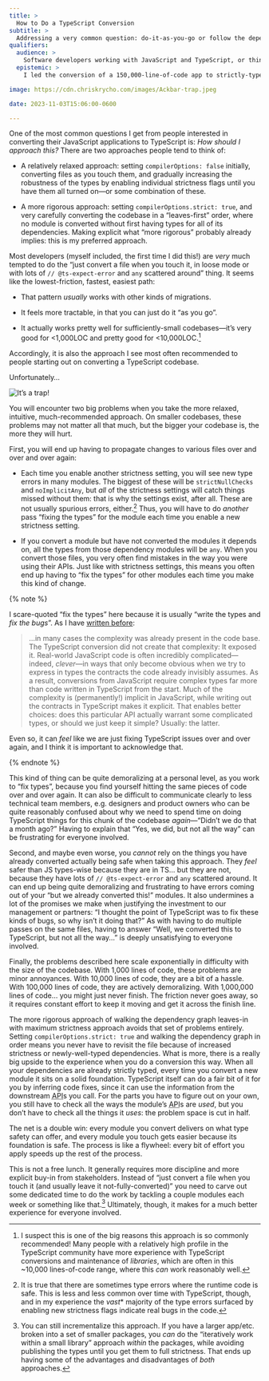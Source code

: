 ```yaml
---
title: >
  How to Do a TypeScript Conversion
subtitle: >
  Addressing a very common question: do-it-as-you-go or follow the dependency graph?
qualifiers:
  audience: >
    Software developers working with JavaScript and TypeScript, or thinking about and working with gradual type systems in other languages. In particularly: I am not arguing *for* TypeScript or Python `types` or Ruby’s Sorbet etc.; I am talking to people who are already interested in adopting them.
  epistemic: >
    I led the conversion of a 150,000-line-of-code app to strictly-typed TypeScript back in 2017–2018, and was the primary “subject matter expert” for LinkedIn’s adoption of TypeScript across its millions of lines of library and application JavaScript.

image: https://cdn.chriskrycho.com/images/Ackbar-trap.jpeg

date: 2023-11-03T15:06:00-0600

---
```


One of the most common questions I get from people interested in converting their JavaScript applications to TypeScript is: *How should I approach this?* There are two approaches people tend to think of:

- A relatively relaxed approach: setting `compilerOptions: false` initially, converting files as you touch them, and gradually increasing the robustness of the types by enabling individual strictness flags until you have them all turned on—or some combination of these.

- A more rigorous approach: setting `compilerOptions.strict: true`, and very carefully converting the codebase in a “leaves-first” order, where no module is converted without first having types for all of its dependencies. Making explicit what “more rigorous” probably already implies: this is my preferred approach.

Most developers (myself included, the first time I did this!) are *very* much tempted to do the “just convert a file when you touch it, in loose mode or with lots of `// @ts-expect-error` and `any` scattered around” thing. It seems like the lowest-friction, fastest, easiest path:

- That pattern *usually* works with other kinds of migrations.

- It feels more tractable, in that you can just do it “as you go”.

- It actually works pretty well for sufficiently-small codebases—it’s very good for <1,000LOC and pretty good for <10,000LOC.[^libraries]

Accordingly, it is also the approach I see most often recommended to people starting out on converting a TypeScript codebase.

Unfortunately…

![It’s a trap!](https://cdn.chriskrycho.com/images/Ackbar-trap.jpeg "image of Star Wars character Admiral Ackbar saying 'It’s a Trap!'")

You will encounter two big problems when you take the more relaxed, intuitive, much-recommended approach. On smaller codebases, these problems may not matter all that much, but the bigger your codebase is, the more they will hurt.

First, you will end up having to propagate changes to various files over and over and over again:

- Each time you enable another strictness setting, you will see new type errors in many modules. The biggest of these will be `strictNullChecks` and `noImplicitAny`, but *all* of the strictness settings will catch things missed without them: that is why the settings exist, after all. These are not usually spurious errors, either.[^not-spurious] Thus, you will have to do *another* pass “fixing the types” for the module each time you enable a new strictness setting.

- If you convert a module but have not converted the modules it depends on, all the types from those dependency modules will be `any`. When you convert those files, you very often find mistakes in the way you were using their APIs. Just like with strictness settings, this means you often end up having to “fix the types” for other modules each time you make this kind of change.

{% note %}

I scare-quoted “fix the types” here because it is usually “write the types and *fix the bugs*”. As I have [written before][to-rach-smith]:

> …in many cases the complexity was already present in the code base. The TypeScript conversion did not create that complexity: It exposed it. Real-world JavaScript code is often incredibly complicated—indeed, *clever*—in ways that only become obvious when we try to express in types the contracts the code already invisibly assumes. As a result, conversions from JavaScript require complex types far more than code written in TypeScript from the start. Much of the complexity is (permanently!) implicit in JavaScript, while writing out the contracts in TypeScript makes it explicit. That enables better choices: does this particular API actually warrant some complicated types, or should we just keep it simple? Usually: the latter.

[to-rach-smith]: https://v5.chriskrycho.com/journal/is-typescript-good/

Even so, it can *feel* like we are just fixing TypeScript issues over and over again, and I think it is important to acknowledge that.

{% endnote %}

This kind of thing can be quite demoralizing at a personal level, as you work to “fix types”, because you find yourself hitting the same pieces of code over and over again. It can also be difficult to communicate clearly to less technical team members, e.g. designers and product owners who can be quite reasonably confused about why we need to spend time on doing TypeScript things for this chunk of the codebase *again*—“Didn’t we do that a month ago?” Having to explain that “Yes, we did, but not all the way” can be frustrating for everyone involved.

Second, and maybe even worse, you *cannot* rely on the things you have already converted actually being safe when taking this approach. They *feel* safer than JS types-wise because they are in TS… but they are not, because they have lots of `// @ts-expect-error` and `any` scattered around. It can end up being quite demoralizing and frustrating to have errors coming out of your “but we already converted this!” modules. It also undermines a lot of the promises we make when justifying the investment to our management or partners: “I thought the point of TypeScript was to fix these kinds of bugs, so why isn’t it doing that?” As with having to do multiple passes on the same files, having to answer “Well, we converted this to TypeScript, but not all the way…” is deeply unsatisfying to everyone involved.

Finally, the problems described here scale exponentially in difficulty with the size of the codebase. With 1,000 lines of code, these problems are minor annoyances. With 10,000 lines of code, they are a bit of a hassle. With 100,000 lines of code, they are actively demoralizing. With 1,000,000 lines of code… you might just never finish. The friction never goes away, so it requires constant effort to keep it moving and get it across the finish line.

The more rigorous approach of walking the dependency graph leaves-in with maximum strictness approach avoids that set of problems entirely. Setting `compilerOptions.strict: true` and walking the dependency graph in order means you never have to revisit the file because of increased strictness or newly-well-typed dependencies. What is more, there is a really big upside to the experience when you do a conversion this way. When all your dependencies are already strictly typed, every time you convert a new module it sits on a solid foundation. TypeScript itself can do a fair bit of it for you by inferring code fixes, since it can use the information from the downstream <abbr title="application programming interface">API</abbr>s you call. For the parts you have to figure out on your own, you still have to check all the ways the module’s <abbr title="application programming interface">API</abbr>s are *used*, but you don’t have to check all the things it *uses*: the problem space is cut in half.

The net is a double win: every module you convert delivers on what type safety can offer, and every module you touch gets easier because its foundation is safe. The process is like a flywheel: every bit of effort you apply speeds up the rest of the process.

This is not a free lunch. It generally requires more discipline and more explicit buy-in from stakeholders. Instead of “just convert a file when you touch it (and usually leave it not-fully-converted)” you need to carve out some dedicated time to do the work by tackling a couple modules each week or something like that.[^alternative] Ultimately, though, it makes for a much better experience for everyone involved.



[^not-spurious]: It is true that there are sometimes type errors where the runtime code is safe. This is less and less common over time with TypeScript, though, and in my experience the *vast** majority of the type errors surfaced by enabling new strictness flags indicate real bugs in the code.

[^libraries]: I suspect this is one of the big reasons this approach is so commonly recommended! Many people with a relatively high profile in the TypeScript community have more experience with TypeScript conversions and maintenance of *libraries*, which are often in this ~10,000 lines-of-code range, where this *can* work reasonably well.

[^alternative]: You can still incrementalize this approach. If you have a larger app/etc. broken into a set of smaller packages, you *can* do the “iteratively work within a small library” approach *within* the packages, while avoiding publishing the types until you get them to full strictness. That ends up having some of the advantages and disadvantages of *both* approaches.
